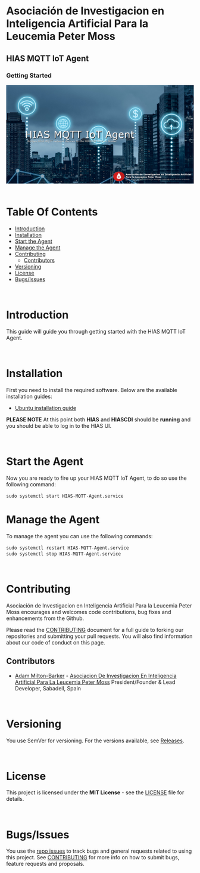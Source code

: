 # Asociación de Investigacion en Inteligencia Artificial Para la Leucemia Peter Moss
## HIAS MQTT IoT Agent
### Getting Started

![HIAS MQTT IoT AgentHIAS MQTT IoT Agent](../assets/images/hias-mqtt-iot-agent.jpg)
&nbsp;

# Table Of Contents

- [Introduction](#introduction)
- [Installation](#installation)
- [Start the Agent](#start-the-agent)
- [Manage the Agent](#manage-the-agent)
- [Contributing](#contributing)
  - [Contributors](#contributors)
- [Versioning](#versioning)
- [License](#license)
- [Bugs/Issues](#bugs-issues)

&nbsp;

# Introduction
This guide will guide you through getting started with the HIAS MQTT IoT Agent.

&nbsp;

# Installation
First you need to install the required software. Below are the available installation guides:

- [Ubuntu installation guide](installation/ubuntu.md)

**PLEASE NOTE** At this point both **HIAS** and **HIASCDI** should be **running** and you should be able to log in to the HIAS UI.

&nbsp;

# Start the Agent

Now you are ready to fire up your HIAS MQTT IoT Agent, to do so use the following command:

```
sudo systemctl start HIAS-MQTT-Agent.service
```

# Manage the Agent

To manage the agent you can use the following commands:

```
sudo systemctl restart HIAS-MQTT-Agent.service
sudo systemctl stop HIAS-MQTT-Agent.service
```

&nbsp;

# Contributing

Asociación de Investigacion en Inteligencia Artificial Para la Leucemia Peter Moss encourages and welcomes code contributions, bug fixes and enhancements from the Github.

Please read the [CONTRIBUTING](../CONTRIBUTING.md "CONTRIBUTING") document for a full guide to forking our repositories and submitting your pull requests. You will also find information about our code of conduct on this page.

## Contributors

- [Adam Milton-Barker](https://www.leukemiaresearchassociation.ai/team/adam-milton-barker "Adam Milton-Barker") - [Asociacion De Investigacion En Inteligencia Artificial Para La Leucemia Peter Moss](https://www.leukemiaresearchassociation.ai "Asociacion De Investigacion En Inteligencia Artificial Para La Leucemia Peter Moss") President/Founder & Lead Developer, Sabadell, Spain

&nbsp;

# Versioning

You use SemVer for versioning. For the versions available, see [Releases](../releases "Releases").

&nbsp;

# License

This project is licensed under the **MIT License** - see the [LICENSE](../LICENSE "LICENSE") file for details.

&nbsp;

# Bugs/Issues

You use the [repo issues](../issues "repo issues") to track bugs and general requests related to using this project. See [CONTRIBUTING](../CONTRIBUTING.md "CONTRIBUTING") for more info on how to submit bugs, feature requests and proposals.
